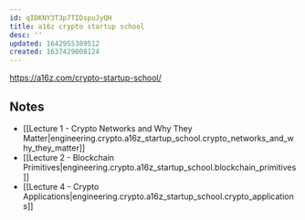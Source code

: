 ```yaml
---
id: qIDKNY3T3p7TIDspuJyQH
title: a16z crypto startup school
desc: ''
updated: 1642955389512
created: 1637429008124
---
```


https://a16z.com/crypto-startup-school/

## Notes

* [[Lecture 1 - Crypto Networks and Why They Matter|engineering.crypto.a16z_startup_school.crypto_networks_and_why_they_matter]]
* [[Lecture 2 - Blockchain Primitives|engineering.crypto.a16z_startup_school.blockchain_primitives]]
* [[Lecture 4 - Crypto Applications|engineering.crypto.a16z_startup_school.crypto_applications]]
